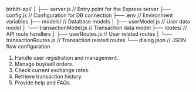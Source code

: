 birbitt-api/
│
├── server.js         // Entry point for the Express server
├── config.js         // Configuration for DB connection
├── .env              // Environment variables
├── models/           // Database models
│   ├── userModel.js  // User data model
│   └── transactionModel.js // Transaction data model
├── routes/           // API route handlers
│   ├── userRoutes.js // User related routes
│   └── transactionRoutes.js // Transaction related routes
└── dialog.json       // JSON flow configuration

1. Handle user registration and management.
2. Manage buy/sell orders.
3. Check current exchange rates.
4. Retrieve transaction history.
5. Provide help and FAQs.